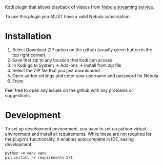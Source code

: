 Kodi plugin that allows playback of videos from [Nebula streaming service](https://watchnebula.com/).

To use this plugin you MUST have a valid Nebula subscription.

# Installation

1. Select Download ZIP option on the github (usually green button in the top right corner)
2. Save that zip to any location that Kodi can access
3. In Kodi go to System -> Add-ons -> Install from zip file
4. Select the ZIP file that you just downloaded
5. Open addon settings and enter your username and password for Nebula
6. Enjoy

Feel free to open any issues on the github with any problems or suggestions.

# Development

To set up development environment, you have to set up python virtual environment and install all requirements. While these are not required for the plugin's functionality, it enables autocomplete in IDE, easing development:

```
python -m venv venv
pip install -r requirements.txt
```
